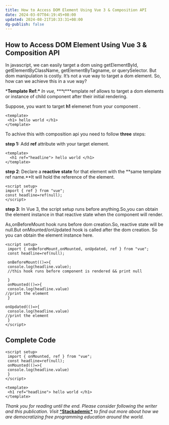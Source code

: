 ```yaml
---
title: How to Access DOM Element Using Vue 3 & Composition API
date: 2024-03-07T04:19:45+08:00
updated: 2024-08-21T10:33:31+08:00
dg-publish: false
---
```


## How to Access DOM Element Using Vue 3 & Composition API

In javascript, we can easily target a dom using getElementById, getElementByClassName, getElementByTagname, or querySelector. But dom manipulation is costly. It’s not a vue way to target a dom element. So, how can we achieve this in a vue way?

***Template Ref:\*** *In vue,* ***t\***emplate ref allows to target a dom elements or instance of child component after their initial rendering.

Suppose, you want to target **h1** elemenet from your component .

```
<template>
 <h1> hello world </h1>
</template>
```

To achive this with composition api you need to follow **three** steps:

**step 1:** Add **ref** attribute with your target element.

```
<template>
  <h1 ref="headline"> hello world </h1>
</template>
```

**step 2**: Declare a **reactive state** for that element with the **same template ref name.**It will hold the reference of the element.

```
<script setup>
import { ref } from "vue";
const headline=ref(null);
</script>
```

**step 3**: In Vue 3, the script setup runs before anything.So,you can obtain the element instance in that reactive state when the component will render.

As,onBeforeMount hook runs before dom creation.So, reactive state will be null.But onMounted/onUpdated hook is called after the dom creation. So you can obtain the element instance here.

```
<script setup>
 import { onBeforeMount,onMounted, onUpdated, ref } from "vue";
 const headline=ref(null);

 onBeforeMount(()=>{
 console.log(headline.value);
 //this hook runs before component is rendered && print null

 }
 onMounted(()=>{
 console.log(headline.value)
//print the element
 }

onUpdated(()=>{
 console.log(headline.value)
//print the element
 }
</script>
```

## Complete Code

```
<script setup>
 import { onMounted, ref } from "vue";
 const headline=ref(null);
 onMounted(()=>{
 console.log(headline.value) 
 }
</script>

<template>
 <h1 ref="headline"> hello world </h1>
</template>
```

*Thank you for reading until the end. Please consider following the writer and this publication. Visit* [***Stackademic\***](https://stackademic.com/) *to find out more about how we are democratizing free programming education around the world.*
